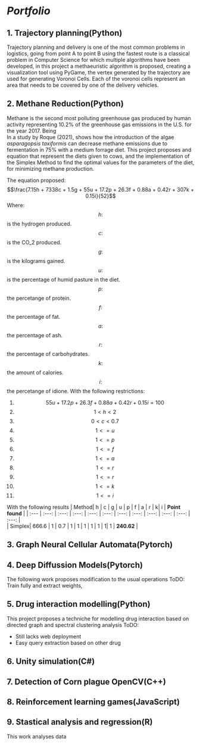 # *Portfolio*
## **1. Trajectory planning**(Python)
Trajectory planning and delivery is one of the most common problems in logistics, going from point A to point B using the fastest route is a classical problem in Computer Science for which multiple algorithms have been developed, in this project a methaeuristic algorithm is proposed, creating a visualization tool using PyGame, the vertex generated by the trajectory are used for generating Voronoi Cells.  Each of the voronoi cells represent an area that needs to be covered by one of the delivery vehicles. 
## **2. Methane Reduction**(Python) 
Methane is the second most polluting greenhouse gas produced by human activity representing 10.2% of the greenhouse gas emissions in the U.S. for the year 2017. Being  
In a study by Roque (2021), shows how the introduction of the algae *asparagopsis taxiformis* can decrease methane emissions due to fermentation in 75% with a medium forrage diet. 
This project proposes and equation that represent the diets given to cows, and the implementation of the Simplex Method to find the optimal values for the parameters of the diet, for minimizing methane production. 

The equation proposed: 
$$\frac{7.15h + 7338c + 1.5g + 55u + 17.2p + 26.3f + 0.88a + 0.42r + 307k + 0.15i}{52}$$
Where: 
$$h:$$ is the hydrogen produced.
$$c:$$ is the CO_2 produced.  
$$g:$$ is the kilograms gained. 
$$u:$$ is the percentage of humid pasture in the diet.
$$p:$$ the percetange of protein. 
$$f:$$ the percentage of fat. 
$$a:$$ the percentage of ash. 
$$r:$$ the percentage of carbohydrates. 
$$k:$$ the amount of calories. 
$$i:$$ the percetange of idione.
With the following restrictions:
1. $$55u + 17.2p + 26.3f + 0.88a + 0.42r + 0.15i = 100$$
2. $$1 < h < 2$$
3. $$0 < c < 0.7$$
4. $$1 <= u$$
5. $$1 <= p$$
6. $$1 <= f$$
7. $$1 <= a$$
8. $$1 <= r$$
9. $$1 <= r$$
10. $$1 <= k$$
11. $$1 <= i$$

With the following results 
| Method| h | c | g | u | p | f | a | r | k| i | **Point found** |
| :--- | :---: | :---: | :---: | :---: | :---: | :---: | :---: | :---: | :---: | :---: | :---: |  
| Simplex| 666.6 | 1 | 0.7 | 1 | 1 | 1 | 1 | 1 | 1| 1 | **240.62** |



## **3. Graph Neural Cellular Automata**(Pytorch)

## **4. Deep Diffussion Models**(Pytorch)
The following work proposes modification to the usual operations 
ToDO: 
Train fully and extract weights,  
## **5. Drug interaction modelling**(Python)
This project proposes a techniche for modelling drug interaction based on directed graph and spectral clustering analysis
ToDO: 
- Still lacks web deployment 
- Easy query extraction based on other drug
## **6. Unity simulation**(C#)

## **7. Detection of Corn plague OpenCV**(C++)

## **8. Reinforcement learning games**(JavaScript)


## **9. Stastical analysis and regression**(R) 
This work analyses data 
